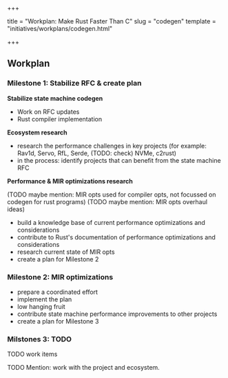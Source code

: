 +++

title = "Workplan: Make Rust Faster Than C"
slug = "codegen"
template = "initiatives/workplans/codegen.html"

+++

## Workplan

### Milestone 1: Stabilize RFC & create plan   

**Stabilize state machine codegen**

- Work on RFC updates 
- Rust compiler implementation

**Ecosystem research** 

- research the performance challenges in key projects (for example: Rav1d, Servo, RfL, Serde, (TODO: check) NVMe, c2rust)
- in the process: identify projects that can benefit from the state machine RFC

**Performance & MIR optimizations research**

(TODO maybe mention: MIR opts used for compiler opts, not focussed on codegen for rust programs)
(TODO maybe mention: MIR opts overhaul ideas)

- build a knowledge base of current performance optimizations and considerations
- contribute to Rust's documentation of performance optimizations and considerations
- research current state of MIR opts 
- create a plan for Milestone 2

### Milestone 2: MIR optimizations

- prepare a coordinated effort
- implement the plan
- low hanging fruit
- contribute state machine performance improvements to other projects
- create a plan for Milestone 3

### Milstones 3: TODO

TODO work items

TODO Mention: work with the project and ecosystem.
